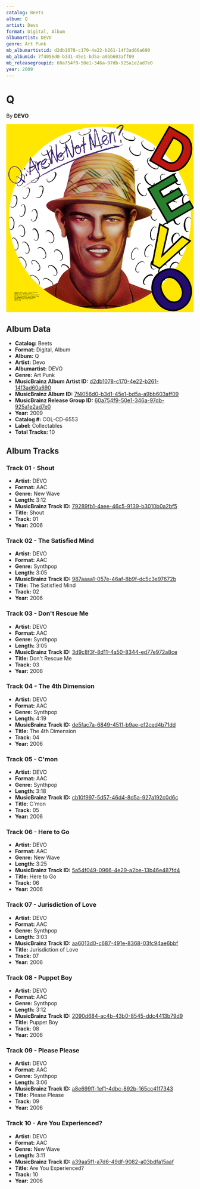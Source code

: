 ```yaml
---
catalog: Beets
album: Q
artist: Devo
format: Digital, Album
albumartist: DEVO
genre: Art Punk
mb_albumartistid: d2db1078-c170-4e22-b261-14f3ad60a690
mb_albumid: 7f4056d0-b3d1-45e1-bd5a-a9bb603aff09
mb_releasegroupid: 60a754f9-50e1-346a-97db-925a1e2ad7e0
year: 2009
---
```


# Q

By **DEVO**

![](../../assets/beetscovers/Devo-Q.jpg)

## Album Data

- **Catalog:** Beets
- **Format:** Digital, Album
- **Album:** Q
- **Artist:** Devo
- **Albumartist:** DEVO
- **Genre:** Art Punk
- **MusicBrainz Album Artist ID:** [d2db1078-c170-4e22-b261-14f3ad60a690](https://musicbrainz.org/artist/d2db1078-c170-4e22-b261-14f3ad60a690)
- **MusicBrainz Album ID:** [7f4056d0-b3d1-45e1-bd5a-a9bb603aff09](https://musicbrainz.org/release/7f4056d0-b3d1-45e1-bd5a-a9bb603aff09)
- **MusicBrainz Release Group ID:** [60a754f9-50e1-346a-97db-925a1e2ad7e0](https://musicbrainz.org/release-group/60a754f9-50e1-346a-97db-925a1e2ad7e0)
- **Year:** 2009
- **Catalog #:** COL-CD-6553
- **Label:** Collectables
- **Total Tracks:** 10

## Album Tracks

### Track 01 - Shout

- **Artist:** DEVO
- **Format:** AAC
- **Genre:** New Wave
- **Length:** 3:12
- **MusicBrainz Track ID:** [79289fb1-4aee-46c5-9139-b3010b0a2bf5](https://musicbrainz.org/recording/79289fb1-4aee-46c5-9139-b3010b0a2bf5)
- **Title:** Shout
- **Track:** 01
- **Year:** 2006

### Track 02 - The Satisfied Mind

- **Artist:** DEVO
- **Format:** AAC
- **Genre:** Synthpop
- **Length:** 3:05
- **MusicBrainz Track ID:** [987aaaa1-057e-46af-8b9f-dc5c3e97672b](https://musicbrainz.org/recording/987aaaa1-057e-46af-8b9f-dc5c3e97672b)
- **Title:** The Satisfied Mind
- **Track:** 02
- **Year:** 2006

### Track 03 - Don't Rescue Me

- **Artist:** DEVO
- **Format:** AAC
- **Genre:** Synthpop
- **Length:** 3:05
- **MusicBrainz Track ID:** [3d9c8f3f-8d11-4a50-8344-ed77e972a8ce](https://musicbrainz.org/recording/3d9c8f3f-8d11-4a50-8344-ed77e972a8ce)
- **Title:** Don't Rescue Me
- **Track:** 03
- **Year:** 2006

### Track 04 - The 4th Dimension

- **Artist:** DEVO
- **Format:** AAC
- **Genre:** Synthpop
- **Length:** 4:19
- **MusicBrainz Track ID:** [de5fac7a-6849-4511-b9ae-cf2ced4b71dd](https://musicbrainz.org/recording/de5fac7a-6849-4511-b9ae-cf2ced4b71dd)
- **Title:** The 4th Dimension
- **Track:** 04
- **Year:** 2006

### Track 05 - C'mon

- **Artist:** DEVO
- **Format:** AAC
- **Genre:** Synthpop
- **Length:** 3:18
- **MusicBrainz Track ID:** [cb10f997-5d57-46d4-8d5a-927a192c0d6c](https://musicbrainz.org/recording/cb10f997-5d57-46d4-8d5a-927a192c0d6c)
- **Title:** C'mon
- **Track:** 05
- **Year:** 2006

### Track 06 - Here to Go

- **Artist:** DEVO
- **Format:** AAC
- **Genre:** New Wave
- **Length:** 3:25
- **MusicBrainz Track ID:** [5a54f049-0966-4e29-a2be-13b46e487fd4](https://musicbrainz.org/recording/5a54f049-0966-4e29-a2be-13b46e487fd4)
- **Title:** Here to Go
- **Track:** 06
- **Year:** 2006

### Track 07 - Jurisdiction of Love

- **Artist:** DEVO
- **Format:** AAC
- **Genre:** Synthpop
- **Length:** 3:03
- **MusicBrainz Track ID:** [aa6013d0-c687-491e-8368-03fc94ae6bbf](https://musicbrainz.org/recording/aa6013d0-c687-491e-8368-03fc94ae6bbf)
- **Title:** Jurisdiction of Love
- **Track:** 07
- **Year:** 2006

### Track 08 - Puppet Boy

- **Artist:** DEVO
- **Format:** AAC
- **Genre:** Synthpop
- **Length:** 3:12
- **MusicBrainz Track ID:** [2090d684-ac4b-43b0-8545-ddc4413b79d9](https://musicbrainz.org/recording/2090d684-ac4b-43b0-8545-ddc4413b79d9)
- **Title:** Puppet Boy
- **Track:** 08
- **Year:** 2006

### Track 09 - Please Please

- **Artist:** DEVO
- **Format:** AAC
- **Genre:** Synthpop
- **Length:** 3:06
- **MusicBrainz Track ID:** [a8e699ff-1ef1-4dbc-892b-165cc41f7343](https://musicbrainz.org/recording/a8e699ff-1ef1-4dbc-892b-165cc41f7343)
- **Title:** Please Please
- **Track:** 09
- **Year:** 2006

### Track 10 - Are You Experienced?

- **Artist:** DEVO
- **Format:** AAC
- **Genre:** New Wave
- **Length:** 3:11
- **MusicBrainz Track ID:** [a39aa5f1-a7d6-49df-9082-a03bdfa15aaf](https://musicbrainz.org/recording/a39aa5f1-a7d6-49df-9082-a03bdfa15aaf)
- **Title:** Are You Experienced?
- **Track:** 10
- **Year:** 2006

